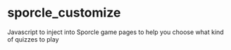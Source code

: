 # sporcle_customize
Javascript to inject into Sporcle game pages to help you choose what kind of quizzes to play
